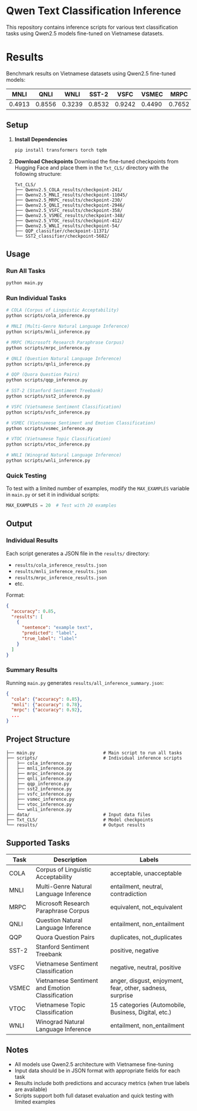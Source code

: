 # Qwen Text Classification Inference

This repository contains inference scripts for various text classification tasks using Qwen2.5 models fine-tuned on Vietnamese datasets.

# Results

Benchmark results on Vietnamese datasets using Qwen2.5 fine-tuned models:

| MNLI   | QNLI   | WNLI   | SST-2  | VSFC   | VSMEC  | MRPC   | QQP    | CoLA   | VTOC   |
|--------|--------|--------|--------|--------|--------|--------|--------|--------|--------|
| 0.4913 | 0.8556 | 0.3239 | 0.8532 | 0.9242 | 0.4490 | 0.7652 | 0.9046 | 0.6961 | 0.7013 |

## Setup

1. **Install Dependencies**
   ```bash
   pip install transformers torch tqdm
   ```

2. **Download Checkpoints**
   Download the fine-tuned checkpoints from Hugging Face and place them in the `Txt_CLS/` directory with the following structure:
   ```
   Txt_CLS/
   ├── Qwenv2.5_COLA_results/checkpoint-241/
   ├── Qwenv2.5_MNLI_results/checkpoint-11045/
   ├── Qwenv2.5_MRPC_results/checkpoint-230/
   ├── Qwenv2.5_QNLI_results/checkpoint-2946/
   ├── Qwenv2.5_VSFC_results/checkpoint-358/
   ├── Qwenv2.5_VSMEC_results/checkpoint-348/
   ├── Qwenv2.5_VTOC_results/checkpoint-412/
   ├── Qwenv2.5_WNLI_results/checkpoint-54/
   ├── QQP_classifier/checkpoint-11371/
   └── SST2_classifier/checkpoint-5682/
   ```

## Usage

### Run All Tasks
```bash
python main.py
```

### Run Individual Tasks
```bash
# COLA (Corpus of Linguistic Acceptability)
python scripts/cola_inference.py

# MNLI (Multi-Genre Natural Language Inference)
python scripts/mnli_inference.py

# MRPC (Microsoft Research Paraphrase Corpus)
python scripts/mrpc_inference.py

# QNLI (Question Natural Language Inference)
python scripts/qnli_inference.py

# QQP (Quora Question Pairs)
python scripts/qqp_inference.py

# SST-2 (Stanford Sentiment Treebank)
python scripts/sst2_inference.py

# VSFC (Vietnamese Sentiment Classification)
python scripts/vsfc_inference.py

# VSMEC (Vietnamese Sentiment and Emotion Classification)
python scripts/vsmec_inference.py

# VTOC (Vietnamese Topic Classification)
python scripts/vtoc_inference.py

# WNLI (Winograd Natural Language Inference)
python scripts/wnli_inference.py
```

### Quick Testing
To test with a limited number of examples, modify the `MAX_EXAMPLES` variable in `main.py` or set it in individual scripts:
```python
MAX_EXAMPLES = 20  # Test with 20 examples
```

## Output

### Individual Results
Each script generates a JSON file in the `results/` directory:
- `results/cola_inference_results.json`
- `results/mnli_inference_results.json`
- `results/mrpc_inference_results.json`
- etc.

Format:
```json
{
  "accuracy": 0.85,
  "results": [
    {
      "sentence": "example text",
      "predicted": "label",
      "true_label": "label"
    }
  ]
}
```

### Summary Results
Running `main.py` generates `results/all_inference_summary.json`:
```json
{
  "cola": {"accuracy": 0.85},
  "mnli": {"accuracy": 0.78},
  "mrpc": {"accuracy": 0.92},
  ...
}
```

## Project Structure
```
├── main.py                          # Main script to run all tasks
├── scripts/                         # Individual inference scripts
│   ├── cola_inference.py
│   ├── mnli_inference.py
│   ├── mrpc_inference.py
│   ├── qnli_inference.py
│   ├── qqp_inference.py
│   ├── sst2_inference.py
│   ├── vsfc_inference.py
│   ├── vsmec_inference.py
│   ├── vtoc_inference.py
│   └── wnli_inference.py
├── data/                            # Input data files
├── Txt_CLS/                         # Model checkpoints
└── results/                         # Output results
```

## Supported Tasks

| Task | Description | Labels |
|------|-------------|---------|
| COLA | Corpus of Linguistic Acceptability | acceptable, unacceptable |
| MNLI | Multi-Genre Natural Language Inference | entailment, neutral, contradiction |
| MRPC | Microsoft Research Paraphrase Corpus | equivalent, not_equivalent |
| QNLI | Question Natural Language Inference | entailment, non_entailment |
| QQP | Quora Question Pairs | duplicates, not_duplicates |
| SST-2 | Stanford Sentiment Treebank | positive, negative |
| VSFC | Vietnamese Sentiment Classification | negative, neutral, positive |
| VSMEC | Vietnamese Sentiment and Emotion Classification | anger, disgust, enjoyment, fear, other, sadness, surprise |
| VTOC | Vietnamese Topic Classification | 15 categories (Automobile, Business, Digital, etc.) |
| WNLI | Winograd Natural Language Inference | entailment, non_entailment |

## Notes

- All models use Qwen2.5 architecture with Vietnamese fine-tuning
- Input data should be in JSON format with appropriate fields for each task
- Results include both predictions and accuracy metrics (when true labels are available)
- Scripts support both full dataset evaluation and quick testing with limited examples
